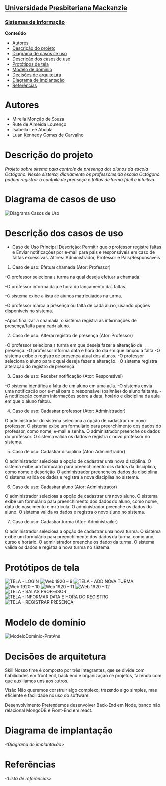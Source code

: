 <h2><a href= "https://www.mackenzie.br">Universidade Presbiteriana Mackenzie</a></h2>
<h3><a href= "https://www.mackenzie.br/graduacao/sao-paulo-higienopolis/sistemas-de-informacao">Sistemas de Informação</a></h3>



**Conteúdo**

- [Autores](#autores)
- [Descrição do projeto](#descrição-do-projeto)
- [Diagrama de casos de uso](#diagrama-de-casos-de-uso)
- [Descrição dos casos de uso](#descrição-dos-casos-de-uso)
- [Protótipos de tela](#protótipos-de-tela)
- [Modelo de domínio](#modelo-de-domínio)
- [Decisões de arquitetura](#decisões-de-arquitetura)
- [Diagrama de implantação](#diagrama-de-implantação)
- [Referências](#referências)


# Autores

* Mirella Monção de Souza
* Rute de Almeida Lourenço
* Isabella Lee Abdala
* Luan Kennedy Gomes de Carvalho


# Descrição do projeto

*Projeto sobre sitema para controle de presença dos alunos da escola Octógono.*
*Nesse sistema, diariamente os professores da escola Octógono podem registrar o controle de prenseça e faltas de forma fácil e intuitiva.*


# Diagrama de casos de uso
![Diagrama Casos de Uso](https://github.com/mirellissima1/ppads-2023s/assets/88807596/217a1197-463e-4866-aa6f-c5cbd4ebfd77)

# Descrição dos casos de uso

* Caso de Uso Principal
Descrição: Permitir que o professor registre faltas e Enviar notificações por e-mail para pais e responsáveis em caso de faltas excessivas.
Atores: Administrador, Professor e Pais/Responsáveis

1. Caso de uso: Efetuar chamada (Ator: Professor)

-O professor seleciona a turma na qual deseja efetuar a chamada.

-O professor informa data e hora do lançamento das faltas.

-O sistema exibe a lista de alunos matriculados na turma.

-O professor marca a presença ou falta de cada aluno, usando opções disponíveis no sistema.

-Após finalizar a chamada, o sistema registra as informações de presença/falta para cada aluno.

2. Caso de uso: Alterar registro de presença (Ator: Professor)

-O professor seleciona a turma em que deseja fazer a alteração de presença.
-O professor informa data e hora do dia em que lançou a falta
-O sistema exibe o registro de presença atual dos alunos.
-O professor seleciona o aluno para o qual deseja fazer a alteração.
-O sistema registra alteração do registro de presença.

3. Caso de uso: Receber notificação (Ator: Responsável)

-O sistema identifica a falta de um aluno em uma aula.
-O sistema envia uma notificação por e-mail para o responsável (pai/mãe) do aluno faltante.
-A notificação contém informações sobre a data, horário e disciplina da aula em que o aluno faltou.

4. Caso de uso: Cadastrar professor (Ator: Administrador)

O administrador do sistema seleciona a opção de cadastrar um novo professor.
O sistema exibe um formulário para preenchimento dos dados do professor, como nome, e-mail e senha.
O administrador preenche os dados do professor.
O sistema valida os dados e registra o novo professor no sistema.

5. Caso de uso: Cadastrar disciplina (Ator: Administrador)

O administrador seleciona a opção de cadastrar uma nova disciplina.
O sistema exibe um formulário para preenchimento dos dados da disciplina, como nome e descrição.
O administrador preenche os dados da disciplina.
O sistema valida os dados e registra a nova disciplina no sistema.

6. Caso de uso: Cadastrar aluno (Ator: Administrador)

O administrador seleciona a opção de cadastrar um novo aluno.
O sistema exibe um formulário para preenchimento dos dados do aluno, como nome, data de nascimento e matrícula.
O administrador preenche os dados do aluno.
O sistema valida os dados e registra o novo aluno no sistema.

7. Caso de uso: Cadastrar turma (Ator: Administrador)

O administrador seleciona a opção de cadastrar uma nova turma.
O sistema exibe um formulário para preenchimento dos dados da turma, como ano, curso e horário.
O administrador preenche os dados da turma.
O sistema valida os dados e registra a nova turma no sistema.


# Protótipos de tela
![TELA - LOGIN](https://user-images.githubusercontent.com/88807596/219998781-8097e83b-0637-4f4f-a232-a27b40e5c23e.jpg)
![Web 1920 – 9](https://user-images.githubusercontent.com/88807596/235555557-75c155b9-ee13-4056-89e1-aae97abc0034.jpg)
![TELA - ADD NOVA TURMA](https://user-images.githubusercontent.com/88807596/235555568-f2fcd317-567a-45d5-a973-117436faa4ac.jpg)
![Web 1920 – 10](https://user-images.githubusercontent.com/88807596/235555574-fc101482-4ab1-49c0-8745-50e618a88117.jpg)
![Web 1920 – 11](https://user-images.githubusercontent.com/88807596/235555580-2829f204-a2fe-4a76-8a6d-4a089d0ed990.jpg)
![Web 1920 – 12](https://user-images.githubusercontent.com/88807596/235555590-606bdae8-4e4f-4ce5-8a87-2f3800da8cca.jpg)
![TELA - SALAS PROFESSOR](https://user-images.githubusercontent.com/88807596/219998789-fa3e580d-4559-4437-8ba1-ab976d827a8e.jpg)
![TELA - INFORMAR DATA E HORA DO REGISTRO](https://user-images.githubusercontent.com/88807596/222939093-d73e9d50-4b23-49fc-95eb-ca152d082566.png)
![TELA - REGISTRAR PRESENÇA](https://user-images.githubusercontent.com/88807596/222939104-70efa4cc-1a20-401f-8863-1158135adf54.png)



# Modelo de domínio

![ModeloDominio-PratAns](https://github.com/mirellissima1/ppads-2023s/assets/88807596/e2ec4b4d-912b-4af1-94fc-6f4747e74be2)



# Decisões de arquitetura

Skill
Nosso time é composto por três integrantes, que se divide com habilidades em front end, back end e organização de projetos, fazendo com que auxiliamos uns aos outros. 

Visão
Não queremos construir algo complexo, trazendo algo simples, mas eficiente e facilidade no uso do software.

Desenvolvimento
Pretendemos desenvolver Back-End em Node, banco não relacional MongoDB e Front-End em react.

# Diagrama de implantação

*&lt;Diagrama de implantação&gt;*

# Referências

*&lt;Lista de referências&gt;*
